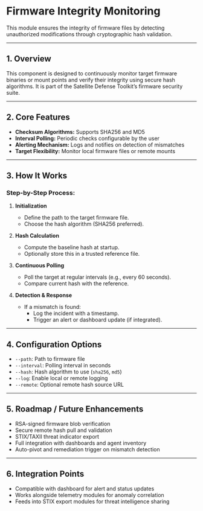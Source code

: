# Firmware Integrity Monitoring

This module ensures the integrity of firmware files by detecting unauthorized modifications through cryptographic hash validation.

---

## 1. Overview

This component is designed to continuously monitor target firmware binaries or mount points and verify their integrity using secure hash algorithms. It is part of the Satellite Defense Toolkit’s firmware security suite.

---

## 2. Core Features

- **Checksum Algorithms:** Supports SHA256 and MD5
- **Interval Polling:** Periodic checks configurable by the user
- **Alerting Mechanism:** Logs and notifies on detection of mismatches
- **Target Flexibility:** Monitor local firmware files or remote mounts

---

## 3. How It Works

### Step-by-Step Process:

1. **Initialization**
   - Define the path to the target firmware file.
   - Choose the hash algorithm (SHA256 preferred).

2. **Hash Calculation**
   - Compute the baseline hash at startup.
   - Optionally store this in a trusted reference file.

3. **Continuous Polling**
   - Poll the target at regular intervals (e.g., every 60 seconds).
   - Compare current hash with the reference.

4. **Detection & Response**
   - If a mismatch is found:
     - Log the incident with a timestamp.
     - Trigger an alert or dashboard update (if integrated).

---

## 4. Configuration Options

- `--path`: Path to firmware file
- `--interval`: Polling interval in seconds
- `--hash`: Hash algorithm to use (`sha256`, `md5`)
- `--log`: Enable local or remote logging
- `--remote`: Optional remote hash source URL

---

## 5. Roadmap / Future Enhancements

- RSA-signed firmware blob verification
- Secure remote hash pull and validation
- STIX/TAXII threat indicator export
- Full integration with dashboards and agent inventory
- Auto-pivot and remediation trigger on mismatch detection

---

## 6. Integration Points

- Compatible with dashboard for alert and status updates
- Works alongside telemetry modules for anomaly correlation
- Feeds into STIX export modules for threat intelligence sharing
